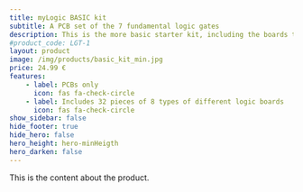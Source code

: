 ```yaml
---
title: myLogic BASIC kit
subtitle: A PCB set of the 7 fundamental logic gates
description: This is the more basic starter kit, including the boards to build the most common logic gates.
#product_code: LGT-1
layout: product
image: /img/products/basic_kit_min.jpg
price: 24.99 €
features:
    - label: PCBs only
      icon: fas fa-check-circle
    - label: Includes 32 pieces of 8 types of different logic boards
      icon: fas fa-check-circle
show_sidebar: false
hide_footer: true
hide_hero: false
hero_height: hero-minHeigth
hero_darken: false
---
```


This is the content about the product.